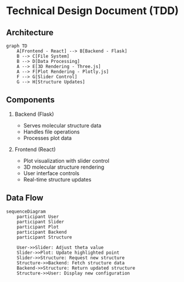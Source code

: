 # Technical Design Document (TDD)

## Architecture
```mermaid
graph TD
    A[Frontend - React] --> B[Backend - Flask]
    B --> C[File System]
    B --> D[Data Processing]
    A --> E[3D Rendering - Three.js]
    A --> F[Plot Rendering - Plotly.js]
    F --> G[Slider Control]
    G --> H[Structure Updates]
```

## Components
1. Backend (Flask)
   - Serves molecular structure data
   - Handles file operations
   - Processes plot data

2. Frontend (React)
   - Plot visualization with slider control
   - 3D molecular structure rendering
   - User interface controls
   - Real-time structure updates

## Data Flow
```mermaid
sequenceDiagram
    participant User
    participant Slider
    participant Plot
    participant Backend
    participant Structure
    
    User->>Slider: Adjust theta value
    Slider->>Plot: Update highlighted point
    Slider->>Structure: Request new structure
    Structure->>Backend: Fetch structure data
    Backend->>Structure: Return updated structure
    Structure->>User: Display new configuration
```